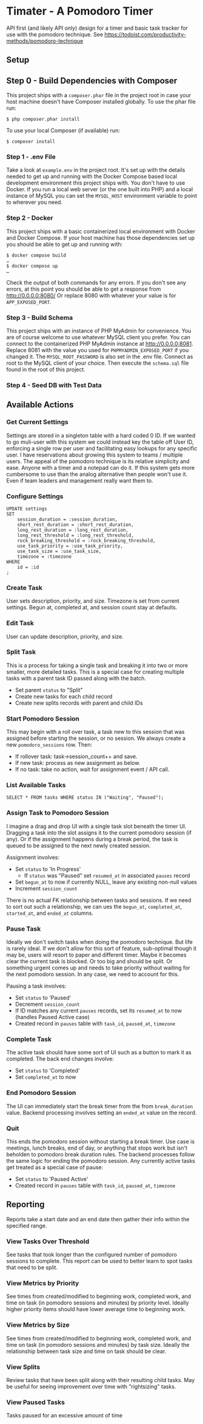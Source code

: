 # Timater - A Pomodoro Timer

API first (and likely API only) design for a timer and basic task tracker for use
with the pomodoro technique. See https://todoist.com/productivity-methods/pomodoro-technique

## Setup

## Step 0 - Build Dependencies with Composer

This project ships with a `composer.phar` file in the project root in case
your host machine doesn't have Composer installed globally. To use the phar
file run:

`$ php composer.phar install`

To use your local Composer (if available) run:

`$ composer install`

### Step 1 - .env File

Take a look at `example.env` in the project root. It's set up with the details
needed to get up and running with the Docker Compose based local development
environment this project ships with. You don't have to use Docker. If you
run a local web server (or the one built into PHP) and a local instance of
MySQL you can set the `MYSQL_HOST` environment variable to point to wherever
you need.

### Step 2 - Docker

This project ships with a basic containerized local environment with Docker and
Docker Compose. If your host machine has those dependencies set up you should
be able to get up and running with:

```
$ docker compose build
…
$ docker compose up
…
```

Check the output of both commands for any errors. If you don't see any errors,
at this point you should be able to get a response from http://0.0.0.0:8080/
Or replace 8080 with whatever your value is for `APP_EXPOSED_PORT`.

### Step 3 - Build Schema

This project ships with an instance of PHP MyAdmin for convenience. You are of
course welcome to use whatever MySQL client you prefer. You can connect to
the containerized PHP MyAdmin instance at http://0.0.0.0:8081. Replace 8081
with the value you used for `PHPMYADMIN_EXPOSED_PORT` if you changed it. The
`MYSQL_ROOT_PASSWORD` is also set in the .env file. Connect as root to the
MySQL client of your choice. Then execute the `schema.sql` file found in the
root of this project.

### Step 4 - Seed DB with Test Data


## Available Actions

### Get Current Settings

Settings are stored in a singleton table with a hard coded 0 ID. If we wanted
to go muli-user with this system we could instead key the table off User ID,
enforcing a single row per user and facilitating easy lookups for any specific
user. I have reservations about growing this system to teams / multiple users.
The appeal of the pomodoro technique is its relative simplicity and ease. Anyone
with a timer and a notepad can do it. If this system gets more cumbersome to use
than the analog alternative then people won't use it. Even if team leaders and
management really want them to.

### Configure Settings

```
UPDATE settings
SET
    session_duration = :session_duration,
    short_rest_duration = :short_rest_duration,
    long_rest_duration = :long_rest_duration,
    long_rest_threshold = :long_rest_threshold,
    rock_breaking_threshold = :rock_breaking_threshold,
    use_task_priority = :use_task_priority,
    use_task_size = :use_task_size,
    timezone = :timezone
WHERE
	id = :id
;
```

### Create Task

User sets description, priority, and size. Timezone is set from current
settings. Begun at, completed at, and session count stay at defaults.

### Edit Task

User can update description, priority, and size.

### Split Task

This is a process for taking a single task and breaking it into two or more
smaller, more detailed tasks. This is a special case for creating multiple
tasks with a parent task ID passed along with the batch.

 - Set parent `status` to "Split"
 - Create new tasks for each child record
 - Create new splits records with parent and child IDs

### Start Pomodoro Session

This may begin with a roll over task, a task new to this session that was
assigned before starting the session, or no session. We always create a new
`pomodoro_sessions` row. Then:

 - If rollover task: task->session_count++ and save.
 - If new task: process as new assignment as below.
 - If no task: take no action, wait for assignment event / API call.

### List Available Tasks

```
SELECT * FROM tasks WHERE status IN ("Waiting", "Paused");
```

### Assign Task to Pomodoro Session

I imagine a drag and drop UI with a single task slot beneath the timer UI.
Dragging a task into the slot assigns it to the current pomodoro session
(if any). Or if the assignment happens during a break period, the task
is queued to be assigned to the next newly created session.

Assignment involves:
 - Set `status` to 'In Progress'
   - If `status` was "Paused" set `resumed_at` in associated `pauses` record
 - Set `begun_at` to now if currently NULL, leave any existing non-null values
 - Increment `session_count`

There is no actual FK relationship between tasks and sessions. If we need
to sort out such a relationship, we can ues the `begun_at`, `completed_at`,
`started_at`, and `ended_at` columns.

### Pause Task

Ideally we don't switch tasks when doing the pomodoro technique. But life
is rarely ideal. If we don't allow for this sort of feature, sub-optimal
though it may be, users will resort to paper and different timer. Maybe
it becomes clear the current task is blocked. Or too big and should be split.
Or something urgent comes up and needs to take priority without waiting
for the next pomodoro session. In any case, we need to account for this.

Pausing a task involves:
 - Set `status` to 'Paused'
 - Decrement `session_count`
 - If ID matches any current `pauses` records, set its `resumed_at` to now (handles Paused Active case)
 - Created record in `pauses` table with `task_id`, `paused_at`, `timezone`

### Complete Task

The active task should have some sort of UI such as a button to mark it as
completed. The back end changes involve:

 - Set `status` to 'Completed'
 - Set `completed_at` to now

### End Pomodoro Session

The UI can immediately start the break timer from the from `break_duration` value.
Backend processing involves setting an `ended_at` value on the record.

### Quit

This ends the pomodoro session without starting a break timer. Use case is meetings,
lunch breaks, end of day, or anything that stops work but isn't beholden to pomodoro
break duration rules. The backend processes follow the same logic for ending the
pomodoro session. Any currently active tasks get treated as a special case of pause:

 - Set `status` to 'Paused Active'
 - Created record in `pauses` table with `task_id`, `paused_at`, `timezone`

## Reporting

Reports take a start date and an end date then gather their info within the
specified range.

### View Tasks Over Threshold

See tasks that took longer than the configured number of pomodoro sessions to complete.
This report can be used to better learn to spot tasks that need to be split.

### View Metrics by Priority

See times from created/modified to beginning work, completed work, and time on task (in
pomodoro sessions and minutes) by priority level. Ideally higher priority items should
have lower average time to beginning work.

### View Metrics by Size

See times from created/modified to beginning work, completed work, and time on task (in
pomodoro sessions and minutes) by task size. Ideally the relationship between task size
and time on task should be clear.

### View Splits

Review tasks that have been split along with their resulting child tasks. May be useful
for seeing improvement over time with "rightsizing" tasks.

### View Paused Tasks

Tasks paused for an excessive amount of time